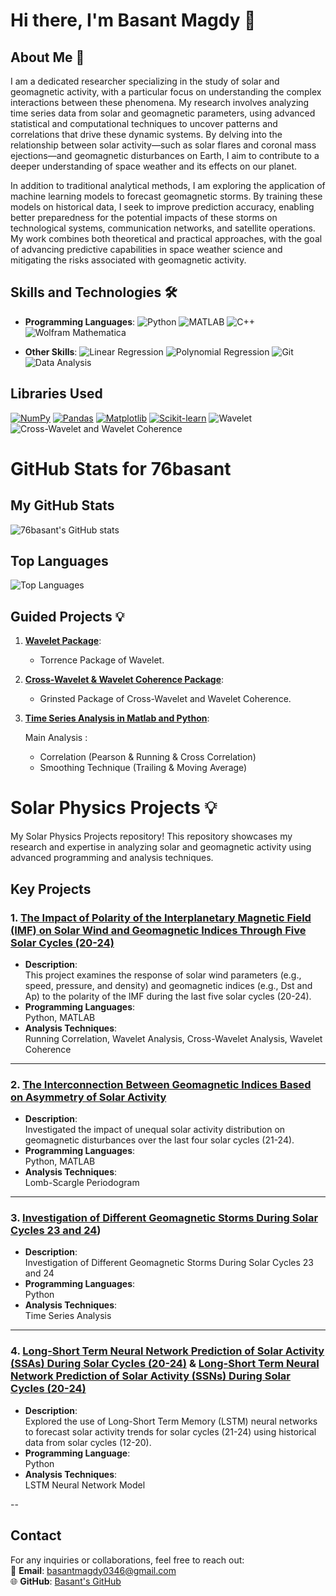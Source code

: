 # Hi there, I'm Basant Magdy 👋


## About Me 🚀  


I am a dedicated researcher specializing in the study of solar and geomagnetic activity, with a particular focus on understanding the complex interactions between these phenomena. My research involves analyzing time series data from solar and geomagnetic parameters, using advanced statistical and computational techniques to uncover patterns and correlations that drive these dynamic systems. By delving into the relationship between solar activity—such as solar flares and coronal mass ejections—and geomagnetic disturbances on Earth, I aim to contribute to a deeper understanding of space weather and its effects on our planet.

In addition to traditional analytical methods, I am exploring the application of machine learning models to forecast geomagnetic storms. By training these models on historical data, I seek to improve prediction accuracy, enabling better preparedness for the potential impacts of these storms on technological systems, communication networks, and satellite operations. My work combines both theoretical and practical approaches, with the goal of advancing predictive capabilities in space weather science and mitigating the risks associated with geomagnetic activity.


## Skills and Technologies 🛠️  
- **Programming Languages**:
 ![Python](https://img.shields.io/badge/Python-3776AB?style=flat-square&logo=python&logoColor=white)
 ![MATLAB](https://img.shields.io/badge/MATLAB-0076A8?style=flat-square&logo=mathworks&logoColor=white)
 ![C++](https://img.shields.io/badge/C%2B%2B-00599C?style=flat-square&logo=c%2B%2B&logoColor=white)
 ![Wolfram Mathematica](https://img.shields.io/badge/Wolfram_Mathematica-DD1100?style=flat-square&logo=wolfram-mathematica&logoColor=white)


- **Other Skills**: 
  ![Linear Regression](https://img.shields.io/badge/Linear_Regression-FF6F00?style=flat-square&logo=python&logoColor=white)
 ![Polynomial Regression](https://img.shields.io/badge/Polynomial%20Regression-Blue?style=flat-square&logo=data:image/svg+xml;base64,PHN2ZyB4bWxucz0iaHR0cDovL3d3dy53My5vcmcvMjAwMC9zdmciIHZpZXdCb3g9IjAgMCAyNCAyNCIgd2lkdGg9IjI0IiBoZWlnaHQ9IjI0Ij48cGF0aCBkPSJNMTIgMEM1LjM4MyAwIDAgNS4zODMgMCAxMnM1LjM4MyAxMiAxMiAxMiAxMi01LjM4MyAxMi0xMlMxOC42MTcgMCAxMiAwem0wIDIyYy05LjA0MiAwLTE2LTYuOTU4LTE2LTE2UzIuOTU4IDIgMTIgMmgwYzkuMDQyIDAgMTYgNi45NTggMTYgMTZzLTYuOTU4IDE2LTE2IDE2eiIgZmlsbD0iI0ZGRkZGRiIvPjwvc3ZnPg==&logoColor=white)
![Git](https://img.shields.io/badge/Git-F05032?style=flat-square&logo=git&logoColor=white)
![Data Analysis](https://img.shields.io/badge/Data_Analysis-0095D9?style=flat-square&logo=python&logoColor=white)

<!-- - **Frameworks & Tools**: TensorFlow, React, Node.js, Docker, etc.  -->
<!-- - **Databases**: MySQL, MongoDB, PostgreSQL  -->
<!-- - **Cloud Services**: AWS, Google Cloud, Azure  -->



## Libraries Used


 [![NumPy](https://img.shields.io/badge/NumPy-%23013243.svg?style=flat-square&logo=numpy&logoColor=white)](https://numpy.org/)
 [![Pandas](https://img.shields.io/badge/Pandas-%23150458.svg?style=flat-square&logo=pandas&logoColor=white)](https://pandas.pydata.org/)
 [![Matplotlib](https://img.shields.io/badge/Matplotlib-%2300c4cc.svg?style=flat-square&logo=python&logoColor=white)](https://matplotlib.org/)
 [![Scikit-learn](https://img.shields.io/badge/Scikit--learn-%23F7931E.svg?style=flat-square&logo=scikit-learn&logoColor=white)](https://scikit-learn.org/)
 ![Wavelet](https://img.shields.io/badge/Wavelet-Processing-00bfae?style=flat-square)
 ![Cross-Wavelet and Wavelet Coherence](https://img.shields.io/badge/Cross--Wavelet%20and%20Wavelet%20Coherence-Analysis-0066cc?style=flat-square)


# GitHub Stats for 76basant

## My GitHub Stats
![76basant's GitHub stats](https://github-readme-stats.vercel.app/api?username=76basant&show_icons=true&theme=radical)

## Top Languages
![Top Languages](https://github-readme-stats.vercel.app/api/top-langs/?username=76basant&layout=compact&theme=radical)

<!--## Achievements
[![trophy](https://github-profile-trophy.vercel.app/?username=76basant&theme=radical)](https://github.com/ryo-ma/github-profile-trophy)-->
## Guided Projects 💡
1. **[Wavelet Package](https://github.com/ct6502/wavelets)**:
   - Torrence Package of Wavelet.  
3. **[Cross-Wavelet & Wavelet Coherence Package](https://github.com/grinsted/wavelet-coherence)**:
   - Grinsted Package of Cross-Wavelet and Wavelet Coherence.
5. **[Time Series Analysis in Matlab and Python](https://github.com/76basant/Time-Series-Analysis/tree/main)**: 

   Main Analysis :
   - Correlation (Pearson & Running & Cross Correlation) 
   - Smoothing Technique (Trailing & Moving Average)




# Solar Physics Projects 💡  

 My Solar Physics Projects repository! This repository showcases my research and expertise in analyzing solar and geomagnetic activity using advanced programming and analysis techniques.

## Key Projects  

### 1. [The Impact of Polarity of the Interplanetary Magnetic Field (IMF) on Solar Wind and Geomagnetic Indices Through Five Solar Cycles (20-24)](https://github.com/76basant/Solar-Physics-Projects/tree/3e425df82efdad6bffaefede083d43ef5a769154/Toward%20and%20Away%20Direction%20of%20IMF)
- **Description**:  
  This project examines the response of solar wind parameters (e.g., speed, pressure, and density) and geomagnetic indices (e.g., Dst and Ap) to the polarity of the IMF during the last five solar cycles (20-24).  
- **Programming Languages**:  
  Python, MATLAB  
- **Analysis Techniques**:  
  Running Correlation, Wavelet Analysis, Cross-Wavelet Analysis, Wavelet Coherence  

---

### 2. [The Interconnection Between Geomagnetic Indices Based on Asymmetry of Solar Activity](https://github.com/76basant/Solar-Physics-Projects/tree/main/Lomb%20Scargle%20Periodagram%20of%20SSA%20)
- **Description**:  
  Investigated the impact of unequal solar activity distribution on geomagnetic disturbances over the last four solar cycles (21-24).  
- **Programming Languages**:  
  Python, MATLAB  
- **Analysis Techniques**:  
  Lomb-Scargle Periodogram  

---

### 3. [ Investigation of Different Geomagnetic Storms During Solar Cycles 23 and 24](https://github.com/76basant/Solar-Physics-Projects/tree/main/Geomagnetic%20Storms))
- **Description**:  
  Investigation of Different Geomagnetic Storms During Solar Cycles 23 and 24  
- **Programming Languages**:  
  Python
- **Analysis Techniques**:  
  Time Series Analysis

---


### 4. [Long-Short Term Neural Network Prediction of Solar Activity (SSAs) During Solar Cycles (20-24)](https://github.com/76basant/Solar-Physics-Projects/tree/main/LSTM%20of%20SSAs) & [Long-Short Term Neural Network Prediction of Solar Activity (SSNs) During Solar Cycles (20-24)](https://github.com/76basant/Solar-Physics-Projects/tree/main/LSTM%20of%20SSNs)
- **Description**:  
  Explored the use of Long-Short Term Memory (LSTM) neural networks to forecast solar activity trends for solar cycles (21-24) using historical data from solar cycles (12-20).  
- **Programming Language**:  
  Python  
- **Analysis Techniques**:  
  LSTM Neural Network Model  

--

## Contact  

For any inquiries or collaborations, feel free to reach out:  
📧 **Email**: basantmagdy0346@gmail.com  
🌐 **GitHub**: [Basant's GitHub](https://github.com/76basant)




<!-- ## Achievements 🏆  
- Contributed to [Project/Repo Name], which [short description of your contribution].  
- Developed [Tool/Software Name] that [description of what it does].  
- [Any other professional achievements or recognitions]. -->

<!--## Get in Touch 📬  
- 📧 Email: [basantmagdyhabshy@gmail.com]  
- 🔗 LinkedIn: [https://www.linkedin.com/in/ADoAACKqsvkB75qUcwvgLXBFjfRZ-OEwn61CMYI]

<!-- - 🌐 Website/Portfolio: [your-portfolio-link.com]  
  
<!-- - 🐦 Twitter: [your-twitter-handle]  
